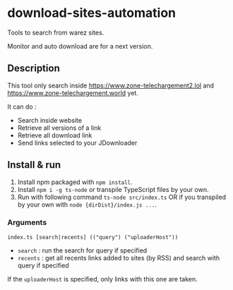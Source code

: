 # download-sites-automation
Tools to search from warez sites.

Monitor and auto download are for a next version.

## Description

This tool only search inside https://www.zone-telechargement2.lol and https://www.zone-telechargement.world yet.

It can do :
* Search inside website
* Retrieve all versions of a link
* Retrieve all download link
* Send links selected to your JDownloader

## Install & run

1. Install npm packaged with `npm install`.
2. Install `npm i -g ts-node` or transpile TypeScript files by your own.
3. Run with following command `ts-node src/index.ts` OR if you transpiled by your own with `node {dirDist}/index.js ...`.

### Arguments

`index.ts [search|recents] (("query") ("uploaderHost"))`

* `search` : run the search for query if specified
* `recents` : get all recents links added to sites (by RSS) and search with query if specified

If the `uploaderHost` is specified, only links with this one are taken.